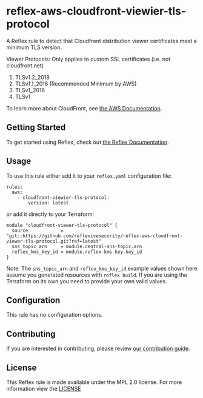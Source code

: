 # reflex-aws-cloudfront-viewier-tls-protocol
A Reflex rule to detect that Cloudfront distribution viewer certificates meet a minimum TLS version.

Viewer Protocols: Only applies to custom SSL certificates (i.e. not cloudfront.net)

1. TLSv1.2_2018
2. TLSv1.1_2016 (Recommended Minimum by AWS)
3. TLSv1_2016
4. TLSv1

To learn more about CloudFront, see [the AWS Documentation](https://docs.aws.amazon.com/AmazonCloudFront/latest/DeveloperGuide/Introduction.html).

## Getting Started
To get started using Reflex, check out [the Reflex Documentation](https://docs.cloudmitigator.com/).

## Usage

To use this rule either add it to your `reflex.yaml` configuration file:
```
rules:
  aws:
    - cloudfront-viewier-tls-protocol:
        version: latest
```

or add it directly to your Terraform:
```
module "cloudfront-viewer-tls-protocol" {
  source            = "git::https://github.com/reflexivesecurity/reflex-aws-cloudfront-viewer-tls-protocol.git?ref=latest"
  sns_topic_arn     = module.central-sns-topic.arn
  reflex_kms_key_id = module.reflex-kms-key.key_id
}
```

Note: The `sns_topic_arn` and `reflex_kms_key_id` example values shown here assume you generated resources with `reflex build`. If you are using the Terraform on its own you need to provide your own valid values.

## Configuration
This rule has no configuration options.

## Contributing
If you are interested in contributing, please review [our contribution guide](https://docs.cloudmitigator.com/about/contributing.html).

## License
This Reflex rule is made available under the MPL 2.0 license. For more information view the [LICENSE](https://github.com/reflexivesecurity/reflex-aws-cloudfront-viewier-tls-protocol/blob/master/LICENSE)

